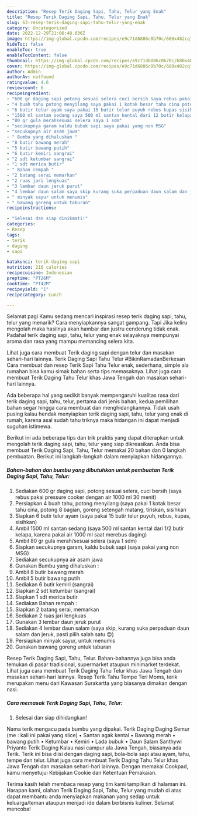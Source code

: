 ```yaml
---
description: "Resep Terik Daging Sapi, Tahu, Telur yang Enak"
title: "Resep Terik Daging Sapi, Tahu, Telur yang Enak"
slug: 63-resep-terik-daging-sapi-tahu-telur-yang-enak
category: Uncategorized
date: 2022-12-29T21:06:48.636Z
image: https://img-global.cpcdn.com/recipes/e9c71d6886c0b70c/680x482cq70/terik-daging-sapi-tahu-telur-foto-resep-utama.jpg
hideToc: false
enableToc: true
enableTocContent: false
thumbnail: https://img-global.cpcdn.com/recipes/e9c71d6886c0b70c/680x482cq70/terik-daging-sapi-tahu-telur-foto-resep-utama.jpg
cover: https://img-global.cpcdn.com/recipes/e9c71d6886c0b70c/680x482cq70/terik-daging-sapi-tahu-telur-foto-resep-utama.jpg
author: Admin
authorAv: notfound
ratingvalue: 4.6
reviewcount: 6
recipeingredient:
- "600 gr daging sapi potong sesuai selera cuci bersih saya rebus pakai pressure cooker dengan air 1000 ml 30 menit"
- "4 buah tahu potong menyilang saya pakai 1 kotak besar tahu cina potong 8 bagian goreng setengah matang tiriskan sisihkan"
- "6 butir telur ayam saya pakai 15 butir telur puyuh rebus kupas sisihkan"
- "1500 ml santan sedang saya 500 ml santan kental dari 12 butir kelapa karena pakai air 1000 ml saat merebus daging"
- "80 gr gula merahsesuai selera saya 1 sdm"
- "secukupnya garam kaldu bubuk sapi saya pakai yang non MSG"
- "secukupnya air asam jawa"
- " Bumbu yang dihaluskan "
- "8 butir bawang merah"
- "5 butir bawang putih"
- "6 butir kemiri sangrai"
- "2 sdt ketumbar sangrai"
- "1 sdt merica butir"
- " Bahan rempah "
- "2 batang serai memarkan"
- "2 ruas jari lengkuas"
- "3 lembar daun jeruk purut"
- "4 lembar daun salam saya skip kurang suka perpaduan daun salam dan jeruk pasti pilih salah satu "
- " minyak sayur untuk menumis"
- " bawang goreng untuk taburan"
recipeinstructions:

- "Selesai dan siap dinikmati!"
categories:
- Resep
tags:
- terik
- daging
- sapi

katakunci: terik daging sapi 
nutrition: 216 calories
recipecuisine: Indonesian
preptime: "PT26M"
cooktime: "PT42M"
recipeyield: "1"
recipecategory: Lunch

---
```



Selamat pagi Kamu sedang mencari inspirasi resep terik daging sapi, tahu, telur yang menarik? Cara menyiapkannya sangat gampang. Tapi Jika keliru mengolah maka hasilnya akan hambar dan justru cenderung tidak enak. Padahal terik daging sapi, tahu, telur yang enak selayaknya mempunyai aroma dan rasa yang mampu memancing selera kita.


Lihat juga cara membuat Terik daging sapi dengan telur dan masakan sehari-hari lainnya. Terik Daging Sapi Tahu Telur #BikinRamadanBerkesan Cara membuat dan resep Terik Sapi Tahu Telur enak, sederhana, simple ala rumahan bisa kamu simak bahan serta tips memasaknya. Lihat juga cara membuat Terik Daging Tahu Telur khas Jawa Tengah dan masakan sehari-hari lainnya.

Ada beberapa hal yang sedikit banyak mempengaruhi kualitas rasa dari terik daging sapi, tahu, telur, pertama dari jenis bahan, kedua pemilihan bahan segar hingga cara membuat dan menghidangkannya. Tidak usah pusing kalau hendak menyiapkan terik daging sapi, tahu, telur yang enak di rumah, karena asal sudah tahu triknya maka hidangan ini dapat menjadi suguhan istimewa.


Berikut ini ada beberapa tips dan trik praktis yang dapat diterapkan untuk mengolah terik daging sapi, tahu, telur yang siap dikreasikan. Anda bisa membuat Terik Daging Sapi, Tahu, Telur memakai 20 bahan dan 0 langkah pembuatan. Berikut ini langkah-langkah dalam menyiapkan hidangannya.

<!--inarticleads1-->

##### Bahan-bahan dan bumbu yang dibutuhkan untuk pembuatan Terik Daging Sapi, Tahu, Telur:

1. Sediakan 600 gr daging sapi, potong sesuai selera, cuci bersih (saya rebus pakai pressure cooker dengan air 1000 ml 30 menit)
1. Persiapkan 4 buah tahu, potong menyilang (saya pakai 1 kotak besar tahu cina, potong 8 bagian, goreng setengah matang, tiriskan, sisihkan
1. Siapkan 6 butir telur ayam (saya pakai 15 butir telur puyuh, rebus, kupas, sisihkan)
1. Ambil 1500 ml santan sedang (saya 500 ml santan kental dari 1/2 butir kelapa, karena pakai air 1000 ml saat merebus daging)
1. Ambil 80 gr gula merah/sesuai selera (saya 1 sdm)
1. Siapkan secukupnya garam, kaldu bubuk sapi (saya pakai yang non MSG)
1. Sediakan secukupnya air asam jawa
1. Gunakan  Bumbu yang dihaluskan :
1. Ambil 8 butir bawang merah
1. Ambil 5 butir bawang putih
1. Sediakan 6 butir kemiri (sangrai)
1. Siapkan 2 sdt ketumbar (sangrai)
1. Siapkan 1 sdt merica butir
1. Sediakan  Bahan rempah :
1. Siapkan 2 batang serai, memarkan
1. Sediakan 2 ruas jari lengkuas
1. Gunakan 3 lembar daun jeruk purut
1. Sediakan 4 lembar daun salam (saya skip, kurang suka perpaduan daun salam dan jeruk, pasti pilih salah satu 😊)
1. Persiapkan  minyak sayur, untuk menumis
1. Gunakan  bawang goreng untuk taburan


Resep Terik Daging Sapi, Tahu, Telur. Bahan-bahannya juga bisa anda temukan di pasar tradisional, supermarket ataupun minimarket terdekat. Lihat juga cara membuat Terik Daging Tahu Telur khas Jawa Tengah dan masakan sehari-hari lainnya. Resep Terik Tahu Tempe Teri Moms, terik merupakan menu dari Kawasan Surakartta yang biasanya dimakan dengan nasi. 

<!--inarticleads2-->

##### Cara memasak Terik Daging Sapi, Tahu, Telur:


1. Selesai dan siap dihidangkan!

Nama terik mengacu pada bumbu yang dipakai. Terik Daging Daging Semur (me : kali ini pakai yang slice) • Santan agak kental • Bawang merah • bawang putih • Ketumbar • Kemiri • Lada bubuk • Daun Salam Santhywi Priyanto Terik Daging Kalau nasi campur ala Jawa Tengah, biasanya ada Terik. Terik ini bisa diisi dengan daging sapi, bola-bola sapi atau ayam, tahu, tempe dan telur. Lihat juga cara membuat Terik Daging Tahu Telur khas Jawa Tengah dan masakan sehari-hari lainnya. Dengan memakai Cookpad, kamu menyetujui Kebijakan Cookie dan Ketentuan Pemakaian. 

Terima kasih telah membaca resep yang tim kami tampilkan di halaman ini. Harapan kami, olahan Terik Daging Sapi, Tahu, Telur yang mudah di atas dapat membantu anda menyiapkan makanan yang sedap untuk keluarga/teman ataupun menjadi ide dalam berbisnis kuliner. Selamat mencoba!
